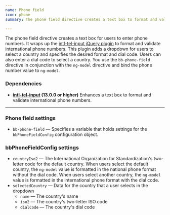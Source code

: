 ```yaml
---
name: Phone field
icon: phone
summary: The phone field directive creates a text box to format and validate international phone numbers.

---
```


The phone field directive creates a text box for users to enter phone numbers. It wraps up the [intl-tel-input jQuery plugin](http://jackocnr.com/intl-tel-input.html) to format and validate international phone numbers. This plugin adds a dropdown for users to select a country and specifies the desired format and dial code. Users can also enter a dial code to select a country. You use the `bb-phone-field` directive in conjunction with the `ng-model` directive and bind the phone number value to `ng-model`.

### Dependencies ###
- **[intl-tel-input](http://jackocnr.com/intl-tel-input.html) (13.0.0 or higher)** Enhances a text box to format and validate international phone numbers.

---

### Phone field settings ###
- `bb-phone-field` &mdash; Specifies a variable that holds settings for the `bbPhoneFieldConfig` configuration object.

### bbPhoneFieldConfig settings ###
- `countryIso2` &mdash; The International Organization for Standardization's two-letter code for the default country. When users select the default country, the `ng-model` value is formatted in the national phone format without the dial code. When users select another country, the `ng-model` value is formatted in the international phone format with the dial code.
- `selectedCountry` &mdash; Data for the country that a user selects in the dropdown
  - `name` &mdash; The country's name
  - `iso2` &mdash; The country's two-letter ISO code
  - `dialCode` &mdash; The country's dial code
